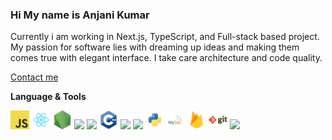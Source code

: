 ### Hi My name is Anjani Kumar


Currently i am working in Next.js, TypeScript, and Full-stack based project. My passion for software lies with dreaming up ideas and making them comes true with elegant interface. I take care architecture and code quality.

[Contact me](mailto:anjanikt.knp2019@gmail.com)

**Language & Tools**

<code><img height="30" src="https://raw.githubusercontent.com/github/explore/80688e429a7d4ef2fca1e82350fe8e3517d3494d/topics/javascript/javascript.png"></code>
<code><img height="30" src="https://raw.githubusercontent.com/github/explore/80688e429a7d4ef2fca1e82350fe8e3517d3494d/topics/react/react.png"></code>
<code><img height="30" src="https://raw.githubusercontent.com/github/explore/80688e429a7d4ef2fca1e82350fe8e3517d3494d/topics/nodejs/nodejs.png"></code>
<code><img height="30"
src="https://github.com/tiwarianjani/tiwarianjani/assets/105651804/8e052e86-14eb-4cdd-8ade-7fb482b0c09a"></code>
<code><img height="30" src="https://github.com/tiwarianjani/tiwarianjani/assets/105651804/c5b79373-8679-451f-94fe-e67bbfd947c3"></code>
<code><img height="30" src="https://raw.githubusercontent.com/github/explore/80688e429a7d4ef2fca1e82350fe8e3517d3494d/topics/cpp/cpp.png"></code>
<code><img height="30" src="https://cdn.iconscout.com/icon/free/png-256/free-java-logo-icon-download-in-svg-png-gif-file-formats--wordmark-programming-language-pack-logos-icons-1174953.png"></code>
<code><img height="30" src="https://images-cdn.openxcell.com/wp-content/uploads/2024/07/25070933/springboot-inner.svg"></code>
<code><img height="30" src="https://raw.githubusercontent.com/github/explore/80688e429a7d4ef2fca1e82350fe8e3517d3494d/topics/python/python.png"></code>
<code><img height="30" src="https://raw.githubusercontent.com/github/explore/80688e429a7d4ef2fca1e82350fe8e3517d3494d/topics/mysql/mysql.png"></code>
<code><img height="30" src="https://raw.githubusercontent.com/github/explore/80688e429a7d4ef2fca1e82350fe8e3517d3494d/topics/firebase/firebase.png"></code>
<code><img height="30" src="https://raw.githubusercontent.com/github/explore/80688e429a7d4ef2fca1e82350fe8e3517d3494d/topics/git/git.png"></code>
<code><img height="30" src="![image](https://github.com/user-attachments/assets/57c454a2-1012-4060-801a-92a5c0bb23c0)"></code>



  

